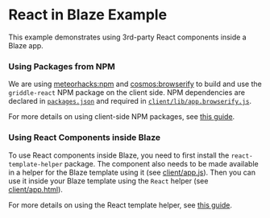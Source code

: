 # React in Blaze Example

This example demonstrates using 3rd-party React components inside a Blaze app.

### Using Packages from NPM

We are using [meteorhacks:npm](https://atmospherejs.com/meteorhacks/npm) and [cosmos:browserify](https://atmospherejs.com/cosmos/browserify) to build and use the `griddle-react` NPM package on the client side. NPM dependencies are declared in [`packages.json`](https://github.com/meteor/react-packages/blob/master/examples/react-in-blaze/packages.json) and required in [`client/lib/app.browserify.js`](https://github.com/meteor/react-packages/blob/master/examples/react-in-blaze/client/lib/app.browserify.js).

For more details on using client-side NPM packages, see [this guide](http://react-in-meteor.readthedocs.org/en/latest/client-npm/).

### Using React Components inside Blaze

To use React components inside Blaze, you need to first install the `react-template-helper` package. The component also needs to be made available in a helper for the Blaze template using it (see [client/app.js](https://github.com/meteor/react-packages/blob/master/examples/react-in-blaze/client/app.js#L5-L7)). Then you can use it inside your Blaze template using the `React` helper (see [client/app.html](https://github.com/meteor/react-packages/blob/master/examples/react-in-blaze/client/app.html#L15-L21)).

For more details on using the React template helper, see [this guide](http://react-in-meteor.readthedocs.org/en/latest/react-template-helper/).

